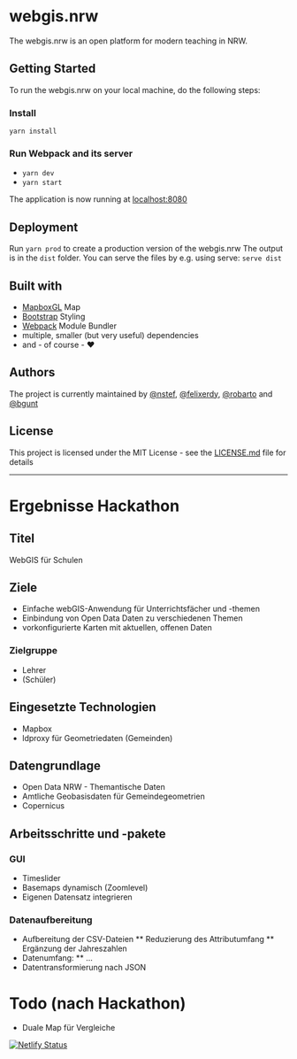# webgis.nrw
The webgis.nrw is an open platform for modern teaching in NRW.

## Getting Started
To run the webgis.nrw on your local machine, do the following steps:

### Install
`yarn install`

### Run Webpack and its server
- `yarn dev`
- `yarn start`

The application is now running at [localhost:8080](localhost:8080)

## Deployment
Run `yarn prod` to create a production version of the webgis.nrw
The output is in the `dist` folder. 
You can serve the files by e.g. using serve: `serve dist`

## Built with
- [MapboxGL](https://github.com/mapbox/mapbox-gl-js) Map
- [Bootstrap](https://getbootstrap.com/) Styling
- [Webpack](https://webpack.js.org/) Module Bundler
- multiple, smaller (but very useful) dependencies
- and - of course - ❤️

## Authors
The project is currently maintained by [@nstef](https://github.com/nsteffens), [@felixerdy](https://github.com/felixerdy), [@robarto](https://github.com/robarto) and [@bgunt](https://github.com/bgunt)

## License
This project is licensed under the MIT License - see the [LICENSE.md](LICENSE.md) file for details

----

# Ergebnisse Hackathon

## Titel
WebGIS für Schulen

## Ziele
* Einfache webGIS-Anwendung für Unterrichtsfächer und -themen
* Einbindung von Open Data Daten zu verschiedenen Themen
* vorkonfigurierte Karten mit aktuellen, offenen Daten

### Zielgruppe
* Lehrer
* (Schüler)

## Eingesetzte Technologien
* Mapbox
* ldproxy für Geometriedaten (Gemeinden)

## Datengrundlage
* Open Data NRW - Themantische Daten
* Amtliche Geobasisdaten für Gemeindegeometrien
* Copernicus

## Arbeitsschritte und -pakete

### GUI
* Timeslider
* Basemaps dynamisch (Zoomlevel)
* Eigenen Datensatz integrieren

### Datenaufbereitung
* Aufbereitung der CSV-Dateien
** Reduzierung des Attributumfang
** Ergänzung der Jahreszahlen
* Datenumfang:
** ...
* Datentransformierung nach JSON

# Todo (nach Hackathon)

* Duale Map für Vergleiche

[![Netlify Status](https://api.netlify.com/api/v1/badges/97474a98-2495-45de-b1fd-9e27906baae9/deploy-status)](https://app.netlify.com/sites/webgisnrw/deploys)



